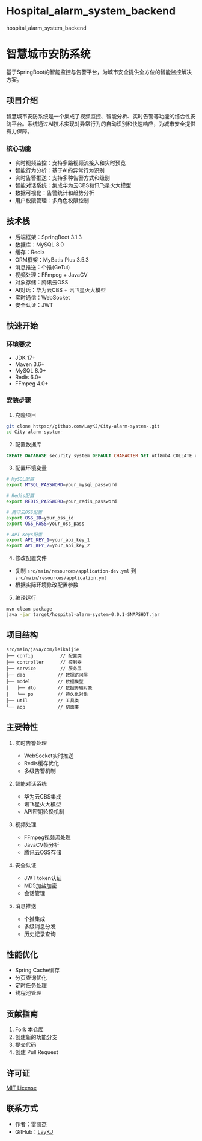 # Hospital_alarm_system_backend
hospital_alarm_system_backend
# 智慧城市安防系统

基于SpringBoot的智能监控与告警平台，为城市安全提供全方位的智能监控解决方案。

## 项目介绍

智慧城市安防系统是一个集成了视频监控、智能分析、实时告警等功能的综合性安防平台。系统通过AI技术实现对异常行为的自动识别和快速响应，为城市安全提供有力保障。

### 核心功能

- 实时视频监控：支持多路视频流接入和实时预览
- 智能行为分析：基于AI的异常行为识别
- 实时告警推送：支持多种告警方式和级别
- 智能对话系统：集成华为云CBS和讯飞星火大模型
- 数据可视化：告警统计和趋势分析
- 用户权限管理：多角色权限控制

## 技术栈

- 后端框架：SpringBoot 3.1.3
- 数据库：MySQL 8.0
- 缓存：Redis
- ORM框架：MyBatis Plus 3.5.3
- 消息推送：个推(GeTui)
- 视频处理：FFmpeg + JavaCV
- 对象存储：腾讯云OSS
- AI对话：华为云CBS + 讯飞星火大模型
- 实时通信：WebSocket
- 安全认证：JWT

## 快速开始

### 环境要求

- JDK 17+
- Maven 3.6+
- MySQL 8.0+
- Redis 6.0+
- FFmpeg 4.0+

### 安装步骤

1. 克隆项目
```bash
git clone https://github.com/LayKJ/City-alarm-system-.git
cd City-alarm-system-
```

2. 配置数据库
```sql
CREATE DATABASE security_system DEFAULT CHARACTER SET utf8mb4 COLLATE utf8mb4_unicode_ci;
```

3. 配置环境变量
```bash
# MySQL配置
export MYSQL_PASSWORD=your_mysql_password

# Redis配置
export REDIS_PASSWORD=your_redis_password

# 腾讯云OSS配置
export OSS_ID=your_oss_id
export OSS_PASS=your_oss_pass

# API Keys配置
export API_KEY_1=your_api_key_1
export API_KEY_2=your_api_key_2
```

4. 修改配置文件
- 复制 `src/main/resources/application-dev.yml` 到 `src/main/resources/application.yml`
- 根据实际环境修改配置参数

5. 编译运行
```bash
mvn clean package
java -jar target/hospital-alarm-system-0.0.1-SNAPSHOT.jar
```

## 项目结构

```
src/main/java/com/leikaijie
├── config          // 配置类
├── controller      // 控制器
├── service         // 服务层
├── dao            // 数据访问层
├── model          // 数据模型
│   ├── dto        // 数据传输对象
│   └── po         // 持久化对象
├── util           // 工具类
└── aop            // 切面类
```

## 主要特性

1. 实时告警处理
   - WebSocket实时推送
   - Redis缓存优化
   - 多级告警机制

2. 智能对话系统
   - 华为云CBS集成
   - 讯飞星火大模型
   - API密钥轮换机制

3. 视频处理
   - FFmpeg视频流处理
   - JavaCV帧分析
   - 腾讯云OSS存储

4. 安全认证
   - JWT token认证
   - MD5加盐加密
   - 会话管理

5. 消息推送
   - 个推集成
   - 多级消息分发
   - 历史记录查询

## 性能优化

- Spring Cache缓存
- 分页查询优化
- 定时任务处理
- 线程池管理

## 贡献指南

1. Fork 本仓库
2. 创建新的功能分支
3. 提交代码
4. 创建 Pull Request

## 许可证

[MIT License](LICENSE)

## 联系方式

- 作者：雷凯杰
- GitHub：[LayKJ](https://github.com/LayKJ)
